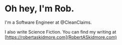 # Oh hey, I'm Rob.

I'm a Software Engineer at @CleanClaims.

I also write Science Fiction. You can find my writing at [https://robertaskidmore.com](RobertASkidmore.com)

<!--
**robskidmore/robskidmore** is a ✨ _special_ ✨ repository because its `README.md` (this file) appears on your GitHub profile.

Here are some ideas to get you started:

- 🔭 I’m currently working on ...
- 🌱 I’m currently learning ...
- 👯 I’m looking to collaborate on ...
- 🤔 I’m looking for help with ...
- 💬 Ask me about ...
- 📫 How to reach me: ...
- 😄 Pronouns: ...
- ⚡ Fun fact: ...
-->
